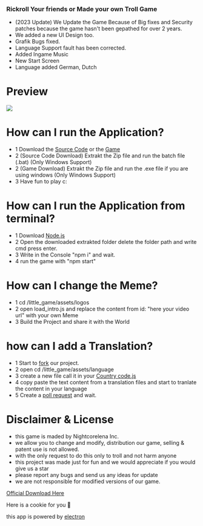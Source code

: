 ### Rickroll Your friends or Made your own Troll Game

- (2023 Update) We Update the Game Because of Big fixes and Security patches because the game hasn't been gepathed for over 2 years.
- We added a new UI Design too.
- Grafik Bugs fixed.
- Language Support fault has been corrected.
- Added Ingame Music
- New Start Screen 
- Language added German, Dutch

# Preview 

<img src="https://media.discordapp.net/attachments/805925040330637332/1127080871061622784/Screenshot_135.png">

# How can I run the Application?

- 1 Download the [Source Code](https://github.com/Nightcorelena/troll-your-friends/archive/refs/heads/main.zip) or the [Game](https://github.com/Nightcorelena/troll-your-friends/releases)
- 2 (Source Code Download) Extrakt the Zip file and run the batch file (.bat) (Only Windows Support)
- 2 (Game Download) Extrakt the Zip file and run the .exe file if you are using windows (Only Windows Support)
- 3 Have fun to play c:

# How can I run the Application from terminal?

- 1 Download [Node.js](https://nodejs.org/en/download)
- 2 Open the downloaded extrakted folder delete the folder path and write cmd press enter.
- 3 Write in the Console "npm i" and wait.
- 4 run the game with "npm start"

# How can I change the Meme?

- 1 cd /little_game/assets/logos
- 2 open load_intro.js and replace the content from id: "here your video url" with your own Meme
- 3 Build the Project and share it with the World

# how can I add a Translation?

- 1 Start to [fork](https://github.com/Nightcorelena/troll-your-friends/fork) our project.
- 2 open cd /little_game/assets/language
- 3 create a new file call it in your [Country code.js](https://www.w3schools.com/tags/ref_country_codes.asp)
- 4 copy paste the text content from a translation files and start to tranlate the content in your language
- 5 Create a [poll request]() and wait.

# Disclaimer & License

- this game is maded by Nightcorelena Inc.
- we allow you to change and modify, distribution our game, selling & patent use is not allowed.
- with the only request to do this only to troll and not harm anyone
- this project was made just for fun and we would appreciate if you would give us a star
- please report any bugs and send us any ideas for update
- we are not responsible for modified versions of our game.

[Official Download Here](https://github.com/Nightcorelena/troll-your-friends/releases)

Here is a cookie for you 🍪

this app is powered by [electron](https://www.electronjs.org/)
